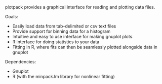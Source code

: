 plotpack provides a graphical interface for reading and plotting data files.

Goals:
* Easily load data from tab-delimited or csv text files
* Provide support for binning data for a histogram
* Intuitive and easy to use interface for making gnuplot plots
* R interface for doing statistics to your data
* Fitting in R, where fits can then be seamlessly plotted alongside data in gnuplot

Dependencies:
* Gnuplot
* R (with the minpack.lm library for nonlinear fitting)
